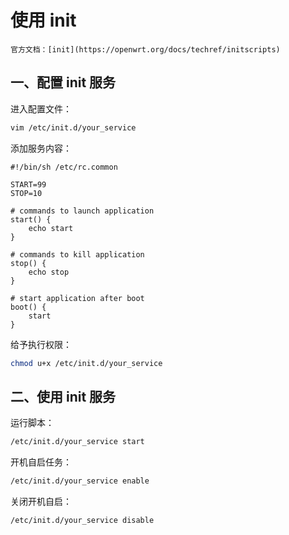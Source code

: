 # 使用 init

```admonish info
官方文档：[init](https://openwrt.org/docs/techref/initscripts)
```

## 一、配置 init 服务

进入配置文件：

```sh
vim /etc/init.d/your_service
```

添加服务内容：

```
#!/bin/sh /etc/rc.common

START=99
STOP=10

# commands to launch application
start() {
    echo start
}

# commands to kill application
stop() {
    echo stop
}

# start application after boot
boot() {
    start
}
```

给予执行权限：

```sh
chmod u+x /etc/init.d/your_service
```

## 二、使用 init 服务

运行脚本：

```sh
/etc/init.d/your_service start
```

开机自启任务：

```sh
/etc/init.d/your_service enable
```

关闭开机自启：

```sh
/etc/init.d/your_service disable
```
